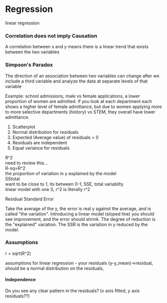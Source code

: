 # Regression

linear regression

### Correlation does not imply Causation

A correlation between x and y means there is a linear trend that exists between the two variables  


### Simpson's Paradox

The direction of an association between two variables can change after we include a third variable and analyze the data at separate levels of that variable

Example: school admissions, male vs female applications, a lower proportion of women are admitted. If you look at each department each shows a higher level of female admittance, but due to women applying more to more selective departments \(history\) vs STEM, they overall have lower admittance.

1. Scatterplot
2. Normal distribution for residuals
3. Expected \(Average value\) of residuals = 0
4. Residuals are independent
5. Equal variance for residuals

R^2  
need to review this...  
R-sq=R^2  
the proportion of variation in y explained by the model  
SStotal  
want to be close to 1, its between 0-1, SSE, total variabilty  
linear model with one S, r^2 is literally r^2



Residual Standard Error

Take the average of the y, the error is real y against the average, and is called "the variation". Introducing a linear model \(sloped line\) you should see improvement, and the error should shrink. The degree of reduction is the "explained" variation. The SSR is the variation in y reduced by the model.

### Assumptions

r = sqrt\(R^2\)

assumptions for linear regression - your residuals \(y-y\_mean\)-&gt;residual, should be a normal distribution on the residuals,

#### Independence

Do you see any clear pattern in the residuals? \(x axis fitted, y axis residuals??\)








